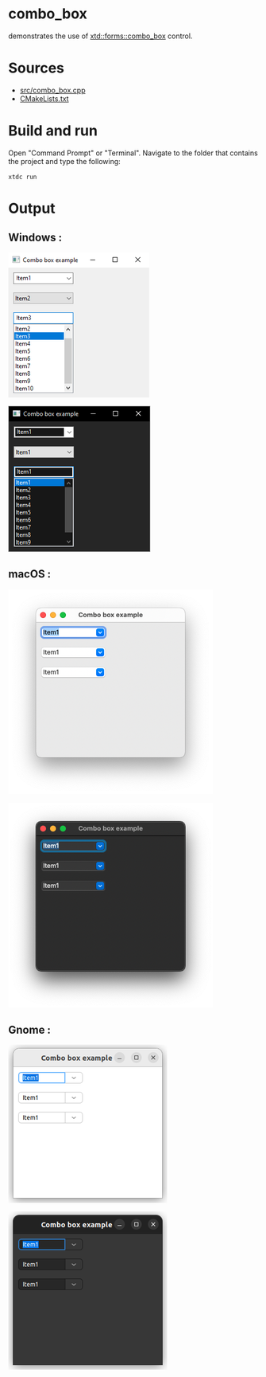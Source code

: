 # combo_box

demonstrates the use of [xtd::forms::combo_box](https://codedocs.xyz/gammasoft71/xtd/classxtd_1_1forms_1_1combo__box.html) control.

# Sources

* [src/combo_box.cpp](src/combo_box.cpp)
* [CMakeLists.txt](CMakeLists.txt)

# Build and run

Open "Command Prompt" or "Terminal". Navigate to the folder that contains the project and type the following:

```shell
xtdc run
```

# Output

## Windows :

![Screenshot](../../../../docs/pictures/examples/combo_box_w.png)

![Screenshot](../../../../docs/pictures/examples/combo_box_wd.png)

## macOS :

![Screenshot](../../../../docs/pictures/examples/combo_box_m.png)

![Screenshot](../../../../docs/pictures/examples/combo_box_md.png)

## Gnome :

![Screenshot](../../../../docs/pictures/examples/combo_box_g.png)

![Screenshot](../../../../docs/pictures/examples/combo_box_gd.png)

